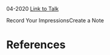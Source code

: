 

04-2020
[Link to Talk](https://www.churchofjesuschrist.org/study/general-conference/2020/04/saturday-morning-session?lang=eng)

Record Your ImpressionsCreate a Note

# References
